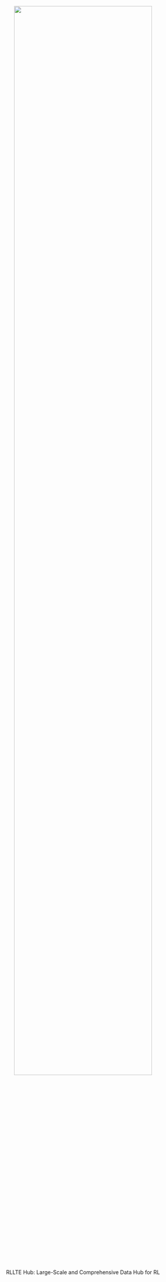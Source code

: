 <div align=center>
<br>
<img src='./hub/images/hub_logo.png' style="width: 85%">
<br>

RLLTE Hub: Large-Scale and Comprehensive Data Hub for RL
</div>